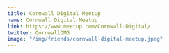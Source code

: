 ```yaml
---
title: Cornwall Digital Meetup
name: Cornwall Digital Meetup
link: https://www.meetup.com/Cornwall-Digital/
twitter: CornwallDMG
image: "/img/friends/cornwall-digital-meetup.jpeg"
---
```


